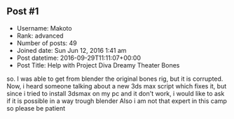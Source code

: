 ## Post #1
- Username: Makoto
- Rank: advanced
- Number of posts: 49
- Joined date: Sun Jun 12, 2016 1:41 am
- Post datetime: 2016-09-29T11:11:07+00:00
- Post Title: Help with Project Diva Dreamy Theater Bones

so. I was able to get from blender the original bones rig, but it is corrupted. Now, i heard someone talking about a new 3ds max script which fixes it, but since i tried to install 3dsmax on my pc and it don't work, i would like to ask if it is possible in a way trough blender
Also i am not that expert in this camp so please be patient
